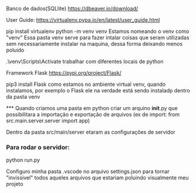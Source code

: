 Banco de dados(SQLlite)
https://dbeaver.io/download/

User Guide:
https://virtualenv.pypa.io/en/latest/user_guide.html

pip install virtualenv
python -m venv venv 
    Estamos nomeando o venv como "venv"
    Essa pasta venv serve para fazer intalar coisas que seram utilizadas sem necessariamente instalar na maquina, dessa forma deixando menos poluido

.\venv\Scripts\Activate
    trabalhar com diferentes locais de python

Framework Flask
https://pypi.org/project/Flask/

pip3 install Flask
    como estamos no ambiente virtual venv, quando instalamos, por exemplo o Flask ele na verdade está sendo instaladp dentro da pasta venv 

*** Quando criamos uma pasta em python criar um arquino __init__.py que possibilitara a importação e exportação de arquivos (ex de import: from src.main.server.server import app)

Dentro da pasta src/main/server etaram as configurações de servidor

### Para rodar o servidor:
python run.py

Configuro minha pasta .vscode no arquivo settings.json para tornar "invissivel" todos aqueles arquivos que estariam poluindo visualmente meu projeto